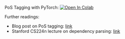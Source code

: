 PoS Tagging with PyTorch:
[![Open In Colab](https://colab.research.google.com/assets/colab-badge.svg)](https://colab.research.google.com/github/neychev/made_nlp_course/blob/master/week09_structured/week09_BiLSTM_for_PoS_Tagging.ipynb)

Further readings:

* Blog post on PoS tagging: [link](https://guillaumegenthial.github.io/sequence-tagging-with-tensorflow.html)
* Stanford CS224n lecture on dependency parsing: [link](https://youtu.be/nC9_RfjYwqA)
